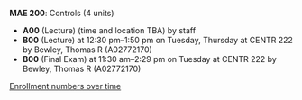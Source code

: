 **MAE 200**: Controls (4 units)

- **A00** (Lecture) (time and location TBA) by staff
- **B00** (Lecture) at 12:30 pm–1:50 pm on Tuesday, Thursday at CENTR 222 by Bewley, Thomas R (A02772170)
- **B00** (Final Exam) at 11:30 am–2:29 pm on Tuesday at CENTR 222 by Bewley, Thomas R (A02772170)

[Enrollment numbers over time](./MAE200.tsv)
